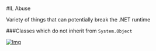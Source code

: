 #IL Abuse

Variety of things that can potentially break the .NET runtime

###Classes which do not inherit from `System.Object`

[![Img](http://i.imgur.com/s4MgONZ.png)](http://i.imgur.com/s4MgONZ.png)
